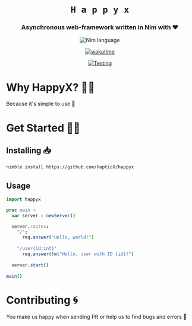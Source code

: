 <div align="center">

# `H a p p y x`
### Asynchronous web-framework written in Nim with ♥

![Nim language](https://img.shields.io/badge/>=1.0.0-1b1e2b?style=for-the-badge&logo=nim&logoColor=f1fa8c&label=Nim&labelColor=2b2e3b)

[![wakatime](https://wakatime.com/badge/user/eaf11f95-5e2a-4b60-ae6a-38cd01ed317b/project/bbd13748-36e6-4383-ac40-9c4e72c060d1.svg?style=for-the-badge)](https://wakatime.com/badge/user/eaf11f95-5e2a-4b60-ae6a-38cd01ed317b/project/bbd13748-36e6-4383-ac40-9c4e72c060d1)

[![Testing](https://github.com/HapticX/happyx/actions/workflows/tests.yml/badge.svg?style=for-the-badge)](https://github.com/HapticX/happyx/actions/workflows/tests.yml)

</div>


# Why HappyX? 💁‍♀️
Because it's simple to use 🙂

# Get Started 👨‍🔬
## Installing 📥
```bash
nimble install https://github.com/HapticX/happyx
```

## Usage
```nim
import happyx

proc main =
  var server = newServer()

  server.routes:
    "/":
      req.answer("Hello, world!")
    
    "/user{id:int}"
      req.answer(fmt"Hello, user with ID {id}!")
  
  server.start()
  
main()
```


# Contributing 🌀
You make us happy when sending PR or help us to find bugs and errors 🐛
